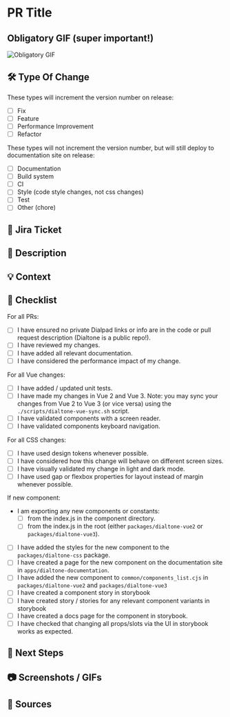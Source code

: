 # PR Title

<!--- Feel free to remove any unused sections -->

## Obligatory GIF (super important!)

<!--- go to giphy.com, pick a gif, click share, copy gif link, paste within the () brackets below. -->

![Obligatory GIF](path/to/gif)

## :hammer_and_wrench: Type Of Change

<!--- Tick or place an `x` for the type of change. Should match the type in the commit message / PR title
in https://github.com/dialpad/dialtone/blob/staging/.github/COMMIT_CONVENTION.md -->

These types will increment the version number on release:

- [ ] Fix
- [ ] Feature
- [ ] Performance Improvement
- [ ] Refactor

These types will not increment the version number, but will still deploy to documentation site on release:

- [ ] Documentation
- [ ] Build system
- [ ] CI
- [ ] Style (code style changes, not css changes)
- [ ] Test
- [ ] Other (chore)

## :book: Jira Ticket

<!--- Enter the URL of the Jira ticket associated with this PR -->

## :book: Description

<!--- Describe specifically what the changes are -->

## :bulb: Context

<!--- Describe the purpose of the changes -->
<!--- Why did we make these changes? -->
<!--- What problem(s) do they solve? -->

## :pencil: Checklist

<!--- Tick or place an `x` in all of the checkboxes that apply -->
<!--- Remove checkboxes that do not apply -->

For all PRs:

- [ ] I have ensured no private Dialpad links or info are in the code or pull request description (Dialtone is a public repo!).
- [ ] I have reviewed my changes.
- [ ] I have added all relevant documentation.
- [ ] I have considered the performance impact of my change.

For all Vue changes:

- [ ] I have added / updated unit tests.
- [ ] I have made my changes in Vue 2 and Vue 3. Note: you may sync your changes from Vue 2 to Vue 3 (or vice versa) using the `./scripts/dialtone-vue-sync.sh` script.
- [ ] I have validated components with a screen reader.
- [ ] I have validated components keyboard navigation.

For all CSS changes:

- [ ] I have used design tokens whenever possible.
- [ ] I have considered how this change will behave on different screen sizes.
- [ ] I have visually validated my change in light and dark mode.
- [ ] I have used gap or flexbox properties for layout instead of margin whenever possible.

If new component:

<!--- There are lots of things to remember when adding a new component to the system! This is so you don't forget any of them. -->

- I am exporting any new components or constants:
  - [ ] from the index.js in the component directory.
  - [ ] from the index.js in the root (either `packages/dialtone-vue2` or `packages/dialtone-vue3`).
- [ ] I have added the styles for the new component to the `packages/dialtone-css` package.
- [ ] I have created a page for the new component on the documentation site in `apps/dialtone-documentation`.
- [ ] I have added the new component to `common/components_list.cjs` in `packages/dialtone-vue2` and `packages/dialtone-vue3`
- [ ] I have created a component story in storybook
- [ ] I have created story / stories for any relevant component variants in storybook
- [ ] I have created a docs page for the component in storybook.
- [ ] I have checked that changing all props/slots via the UI in storybook works as expected.

## :crystal_ball: Next Steps

<!--- Describe any future changes that need to be made after merging the PR, especially any follow up tasks after release. -->

## :camera: Screenshots / GIFs

<!--- Add these if necessary. Since we have deploy previews for every PR it may not always be. -->
<!--- Link any screenshots / GIFs below -->

## :link: Sources

<!--- Add any links to external reference material -->
